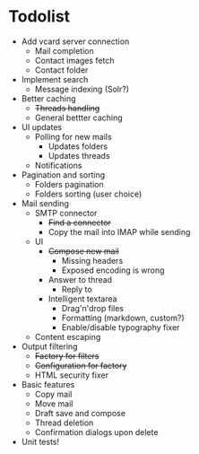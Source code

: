 # Todolist

 *  Add vcard server connection
     *  Mail completion
     *  Contact images fetch
     *  Contact folder
 *  Implement search
     *  Message indexing (Solr?)
 *  Better caching
     *  <del>Threads handling</del>
     *  General bettter caching
 *  UI updates
     *  Polling for new mails
         *  Updates folders
         *  Updates threads
     *  Notifications
 *  Pagination and sorting
     *  Folders pagination
     *  Folders sorting (user choice)
 *  Mail sending
     *  SMTP connector
         *  <del>Find a connector</del>
         *  Copy the mail into IMAP while sending
     *  UI
         *  <del>Compose new mail</del>
             *  Missing headers
             *  Exposed encoding is wrong
         *  Answer to thread
             *  Reply to
         *  Intelligent textarea
             *  Drag'n'drop files
             *  Formatting (markdown, custom?)
             *  Enable/disable typography fixer
     *  Content escaping
 *  Output filtering
     *  <del>Factory for filters</del>
     *  <del>Configuration for factory</del>
     *  HTML security fixer
 *  Basic features
     * 	Copy mail
     *  Move mail
     *  Draft save and compose
     *  Thread deletion
     *  Confirmation dialogs upon delete
 *  Unit tests!

